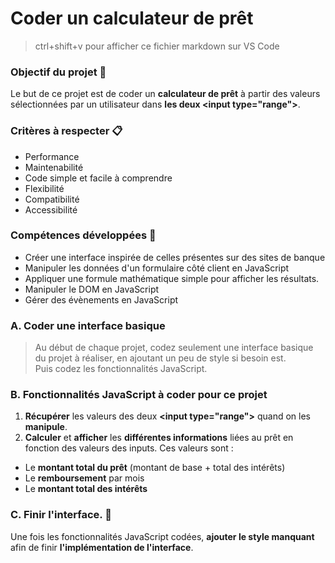 # Coder un calculateur de prêt

> ctrl+shift+v pour afficher ce fichier markdown sur VS Code

### Objectif du projet 🎯

Le but de ce projet est de coder un **calculateur de prêt** à partir des valeurs sélectionnées par un utilisateur dans **les deux \<input type="range">**.

### Critères à respecter 📋

- Performance
- Maintenabilité
- Code simple et facile à comprendre
- Flexibilité
- Compatibilité
- Accessibilité

### Compétences développées 💪

- Créer une interface inspirée de celles présentes sur des sites de banque
- Manipuler les données d'un formulaire côté client en JavaScript
- Appliquer une formule mathématique simple pour afficher les résultats.
- Manipuler le DOM en JavaScript
- Gérer des évènements en JavaScript

### A. Coder une interface basique

> Au début de chaque projet, codez seulement une interface basique du projet à réaliser, en ajoutant un peu de style si besoin est. <br>
> Puis codez les fonctionnalités JavaScript.

### B. Fonctionnalités JavaScript à coder pour ce projet

1. **Récupérer** les valeurs des deux **\<input type="range">** quand on les **manipule**.
2. **Calculer** et **afficher** les **différentes informations** liées au prêt en fonction des valeurs des inputs.
   Ces valeurs sont :

- Le **montant total du prêt** (montant de base + total des intérêts)
- Le **remboursement** par mois
- Le **montant total des intérêts**

### C. Finir l'interface. 🎨

Une fois les fonctionnalités JavaScript codées, **ajouter le style manquant** afin de finir **l'implémentation de l'interface**.
